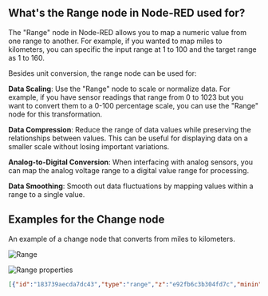 ## What's the Range node in Node-RED used for?

The "Range" node in Node-RED allows you to map a numeric value from one range to another. For example, if you wanted to map miles to kilometers, you can specific the input range at 1 to 100 and the target range as 1 to 160.

Besides unit conversion, the range node can be used for:

**Data Scaling**: Use the "Range" node to scale or normalize data. For example, if you have sensor readings that range from 0 to 1023 but you want to convert them to a 0-100 percentage scale, you can use the "Range" node for this transformation.

**Data Compression**: Reduce the range of data values while preserving the relationships between values. This can be useful for displaying data on a smaller scale without losing important variations.

**Analog-to-Digital Conversion**: When interfacing with analog sensors, you can map the analog voltage range to a digital value range for processing.

**Data Smoothing**: Smooth out data fluctuations by mapping values within a range to a single value.


## Examples for the Change node

An example of a change node that converts from miles to kilometers.

![Range](./images/range-node.png)

![Range properties](./images/range-node2.png)

```json
[{"id":"183739aecda7dc43","type":"range","z":"e92fb6c3b304fd7c","minin":"1","maxin":"100","minout":"0","maxout":"160","action":"scale","round":true,"property":"payload","name":"Miles >Km","x":390,"y":220,"wires":[["9c4edf7250c34cdb"]]}]
```
